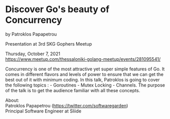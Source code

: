 # Discover Go's beauty of Concurrency 

by Patroklos Papapetrou

Presentation at 3rd SKG Gophers Meetup

Thursday, October 7, 2021  
https://www.meetup.com/thessaloniki-golang-meetup/events/281095541/

Concurrency is one of the most attractive yet super simple features of Go. It comes in different flavors and levels of power to ensure that we can get the best out of it with minimum coding. In this talk, Patroklos is going to cover the following topics : - Goroutines - Mutex Locking - Channels. The purpose of the talk is to get the audience familiar with all these concepts.

About:  
Patroklos Papapetrou (https://twitter.com/softwaregarden)  
Principal Software Engineer at Sliide
